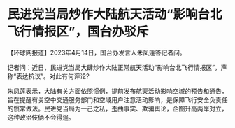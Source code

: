 # 民进党当局炒作大陆航天活动“影响台北飞行情报区”，国台办驳斥

【环球网报道】2023年4月14日，国台办发言人朱凤莲答记者问。

记者问：近日，民进党当局大肆炒作大陆正常航天活动“影响台北飞行情报区”，声称“表达抗议”。对此有何评论?

朱凤莲表示，大陆有关方面依照惯例，提前发布航天活动影响空域的预告和通告，旨在提醒有关空中交通服务部门和空域用户注意活动影响，是保障飞行安全负责任的惯常做法。民进党当局为一己之私，歪曲事实、欺骗舆论，企图升高两岸对立，这种政治伎俩不会得逞。

